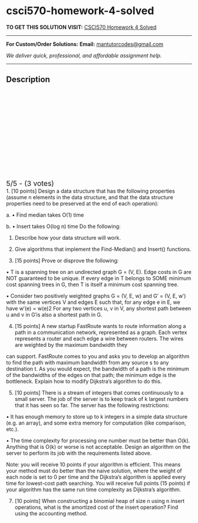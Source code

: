 # csci570-homework-4-solved
**TO GET THIS SOLUTION VISIT:** [CSCI570 Homework 4 Solved](https://mantutor.com/product/csci570-homework4-solved/)


---

**For Custom/Order Solutions:** **Email:** mantutorcodes@gmail.com  

*We deliver quick, professional, and affordable assignment help.*

---

<h2>Description</h2>



<div class="kk-star-ratings kksr-auto kksr-align-center kksr-valign-top" data-payload="{&quot;align&quot;:&quot;center&quot;,&quot;id&quot;:&quot;114882&quot;,&quot;slug&quot;:&quot;default&quot;,&quot;valign&quot;:&quot;top&quot;,&quot;ignore&quot;:&quot;&quot;,&quot;reference&quot;:&quot;auto&quot;,&quot;class&quot;:&quot;&quot;,&quot;count&quot;:&quot;3&quot;,&quot;legendonly&quot;:&quot;&quot;,&quot;readonly&quot;:&quot;&quot;,&quot;score&quot;:&quot;5&quot;,&quot;starsonly&quot;:&quot;&quot;,&quot;best&quot;:&quot;5&quot;,&quot;gap&quot;:&quot;4&quot;,&quot;greet&quot;:&quot;Rate this product&quot;,&quot;legend&quot;:&quot;5\/5 - (3 votes)&quot;,&quot;size&quot;:&quot;24&quot;,&quot;title&quot;:&quot;CSCI570 Homework 4 Solved&quot;,&quot;width&quot;:&quot;138&quot;,&quot;_legend&quot;:&quot;{score}\/{best} - ({count} {votes})&quot;,&quot;font_factor&quot;:&quot;1.25&quot;}">

<div class="kksr-stars">

<div class="kksr-stars-inactive">
            <div class="kksr-star" data-star="1" style="padding-right: 4px">


<div class="kksr-icon" style="width: 24px; height: 24px;"></div>
        </div>
            <div class="kksr-star" data-star="2" style="padding-right: 4px">


<div class="kksr-icon" style="width: 24px; height: 24px;"></div>
        </div>
            <div class="kksr-star" data-star="3" style="padding-right: 4px">


<div class="kksr-icon" style="width: 24px; height: 24px;"></div>
        </div>
            <div class="kksr-star" data-star="4" style="padding-right: 4px">


<div class="kksr-icon" style="width: 24px; height: 24px;"></div>
        </div>
            <div class="kksr-star" data-star="5" style="padding-right: 4px">


<div class="kksr-icon" style="width: 24px; height: 24px;"></div>
        </div>
    </div>

<div class="kksr-stars-active" style="width: 138px;">
            <div class="kksr-star" style="padding-right: 4px">


<div class="kksr-icon" style="width: 24px; height: 24px;"></div>
        </div>
            <div class="kksr-star" style="padding-right: 4px">


<div class="kksr-icon" style="width: 24px; height: 24px;"></div>
        </div>
            <div class="kksr-star" style="padding-right: 4px">


<div class="kksr-icon" style="width: 24px; height: 24px;"></div>
        </div>
            <div class="kksr-star" style="padding-right: 4px">


<div class="kksr-icon" style="width: 24px; height: 24px;"></div>
        </div>
            <div class="kksr-star" style="padding-right: 4px">


<div class="kksr-icon" style="width: 24px; height: 24px;"></div>
        </div>
    </div>
</div>


<div class="kksr-legend" style="font-size: 19.2px;">
            5/5 - (3 votes)    </div>
    </div>
1. [10 points] Design a data structure that has the following properties (assume n elements in the data structure, and that the data structure properties need to be preserved at the end of each operation):

a. • Find median takes O(1) time

b. • Insert takes O(log n) time Do the following:

1. Describe how your data structure will work.

2. Give algorithms that implement the Find-Median() and Insert() functions.

3. [15 points] Prove or disprove the following:

• T is a spanning tree on an undirected graph G = (V, E). Edge costs in G are NOT guaranteed to be unique. If every edge in T belongs to SOME minimum cost spanning trees in G, then T is itself a minimum cost spanning tree.

• Consider two positively weighted graphs G = (V, E, w) and G′ = (V, E, w′) with the same vertices V and edges E such that, for any edge e in E, we have w′(e) = w(e)2 For any two vertices u, v in V, any shortest path between u and v in G′is also a shortest path in G.

4. [15 points] A new startup FastRoute wants to route information along a path in a communication network, represented as a graph. Each vertex represents a router and each edge a wire between routers. The wires are weighted by the maximum bandwidth they

can support. FastRoute comes to you and asks you to develop an algorithm to find the path with maximum bandwidth from any source s to any destination t. As you would expect, the bandwidth of a path is the minimum of the bandwidths of the edges on that path; the minimum edge is the bottleneck. Explain how to modify Dijkstra’s algorithm to do this.

5. [10 points] There is a stream of integers that comes continuously to a small server. The job of the server is to keep track of k largest numbers that it has seen so far. The server has the following restrictions:

• It has enough memory to store up to k integers in a simple data structure (e.g. an array), and some extra memory for computation (like comparison, etc.).

• The time complexity for processing one number must be better than O(k). Anything that is O(k) or worse is not acceptable. Design an algorithm on the server to perform its job with the requirements listed above.

Note: you will receive 10 points if your algorithm is efficient. This means your method must do better than the naive solution, where the weight of each node is set to 0 per time and the Dijkstra’s algorithm is applied every time for lowest-cost path searching. You will receive full points (15 points) if your algorithm has the same run time complexity as Dijkstra’s algorithm.

7. [10 points] When constructing a binomial heap of size n using n insert operations, what is the amortized cost of the insert operation? Find using the accounting method.
